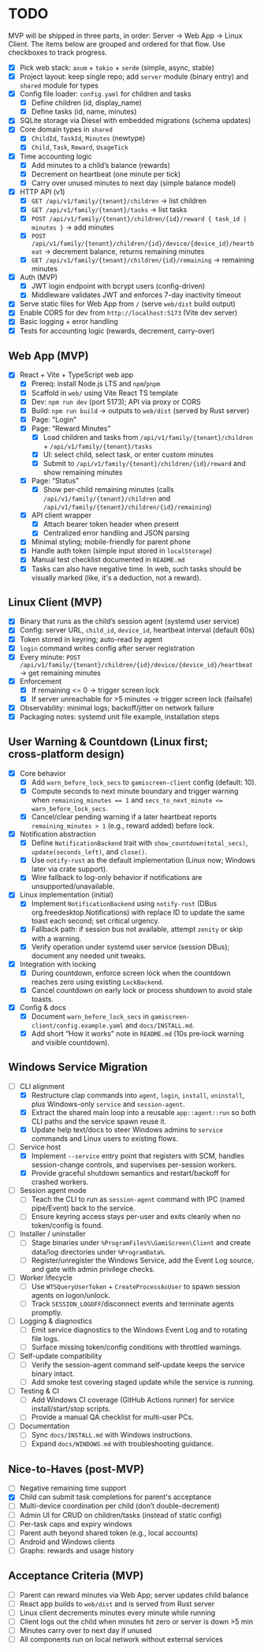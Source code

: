# TODO

MVP will be shipped in three parts, in order: Server → Web App → Linux Client. The items below are grouped and ordered for that flow. Use checkboxes to track progress.

- [x] Pick web stack: `axum` + `tokio` + `serde` (simple, async, stable)
- [x] Project layout: keep single repo; add `server` module (binary entry) and `shared` module for types
- [x] Config file loader: `config.yaml` for children and tasks
  - [x] Define children (id, display_name)
  - [x] Define tasks (id, name, minutes)
- [x] SQLite storage via Diesel with embedded migrations (schema updates)
- [x] Core domain types in `shared`
  - [x] `ChildId`, `TaskId`, `Minutes` (newtype)
  - [x] `Child`, `Task`, `Reward`, `UsageTick`
- [x] Time accounting logic
  - [x] Add minutes to a child’s balance (rewards)
  - [x] Decrement on heartbeat (one minute per tick)
  - [x] Carry over unused minutes to next day (simple balance model)
- [x] HTTP API (v1)
  - [x] `GET /api/v1/family/{tenant}/children` → list children
  - [x] `GET /api/v1/family/{tenant}/tasks` → list tasks
  - [x] `POST /api/v1/family/{tenant}/children/{id}/reward { task_id | minutes }` → add minutes
  - [x] `POST /api/v1/family/{tenant}/children/{id}/device/{device_id}/heartbeat` → decrement balance, returns remaining minutes
  - [x] `GET /api/v1/family/{tenant}/children/{id}/remaining` → remaining minutes
  
- [x] Auth (MVP)
  - [x] JWT login endpoint with bcrypt users (config-driven)
  - [x] Middleware validates JWT and enforces 7-day inactivity timeout
- [x] Serve static files for Web App from `/` (serve `web/dist` build output)
- [x] Enable CORS for dev from `http://localhost:5173` (Vite dev server)
- [x] Basic logging + error handling
- [x] Tests for accounting logic (rewards, decrement, carry-over)

## Web App (MVP)

- [x] React + Vite + TypeScript web app
  - [x] Prereq: install Node.js LTS and `npm`/`pnpm`
  - [x] Scaffold in `web/` using Vite React TS template
  - [x] Dev: `npm run dev` (port 5173); API via proxy or CORS
  - [x] Build: `npm run build` → outputs to `web/dist` (served by Rust server)
  - [x] Page: "Login"
  - [x] Page: “Reward Minutes”
    - [x] Load children and tasks from `/api/v1/family/{tenant}/children` + `/api/v1/family/{tenant}/tasks`
    - [x] UI: select child, select task, or enter custom minutes
    - [x] Submit to `/api/v1/family/{tenant}/children/{id}/reward` and show remaining minutes
  - [x] Page: “Status”
    - [x] Show per-child remaining minutes (calls `/api/v1/family/{tenant}/children` and `/api/v1/family/{tenant}/children/{id}/remaining`)
  - [x] API client wrapper
    - [x] Attach bearer token header when present
    - [x] Centralized error handling and JSON parsing
  - [x] Minimal styling; mobile-friendly for parent phone
  - [x] Handle auth token (simple input stored in `localStorage`)
  - [x] Manual test checklist documented in `README.md`
  - [x] Tasks can also have negative time. In web, such tasks should be visually marked (like, it's a deduction, not a reward).

## Linux Client (MVP)

- [x] Binary that runs as the child’s session agent (systemd user service)
 - [x] Config: server URL, `child_id`, `device_id`, heartbeat interval (default 60s)
 - [x] Token stored in keyring; auto-read by agent
 - [x] `login` command writes config after server registration
- [x] Every minute: `POST /api/v1/family/{tenant}/children/{id}/device/{device_id}/heartbeat` → get remaining minutes
- [x] Enforcement
  - [x] If remaining <= 0 → trigger screen lock
  - [x] If server unreachable for >5 minutes → trigger screen lock (failsafe)
- [x] Observability: minimal logs; backoff/jitter on network failure
- [x] Packaging notes: systemd unit file example, installation steps

## User Warning & Countdown (Linux first; cross‑platform design)

- [x] Core behavior
  - [x] Add `warn_before_lock_secs` to `gamiscreen-client` config (default: 10).
  - [x] Compute seconds to next minute boundary and trigger warning when `remaining_minutes == 1` and `secs_to_next_minute <= warn_before_lock_secs`.
  - [x] Cancel/clear pending warning if a later heartbeat reports `remaining_minutes > 1` (e.g., reward added) before lock.
- [x] Notification abstraction
  - [x] Define `NotificationBackend` trait with `show_countdown(total_secs)`, `update(seconds_left)`, and `close()`.
  - [x] Use `notify-rust` as the default implementation (Linux now; Windows later via crate support).
  - [x] Wire fallback to log-only behavior if notifications are unsupported/unavailable.
- [x] Linux implementation (initial)
  - [x] Implement `NotificationBackend` using `notify-rust` (DBus org.freedesktop.Notifications) with replace ID to update the same toast each second; set critical urgency.
  - [x] Fallback path: if session bus not available, attempt `zenity` or skip with a warning.
  - [x] Verify operation under systemd user service (session DBus); document any needed unit tweaks.
- [x] Integration with locking
  - [x] During countdown, enforce screen lock when the countdown reaches zero using existing `LockBackend`.
  - [x] Cancel countdown on early lock or process shutdown to avoid stale toasts.
- [x] Config & docs
  - [x] Document `warn_before_lock_secs` in `gamiscreen-client/config.example.yaml` and `docs/INSTALL.md`.
  - [x] Add short “How it works” note in `README.md` (10s pre‑lock warning and visible countdown).

## Windows Service Migration

- [ ] CLI alignment
  - [x] Restructure clap commands into `agent`, `login`, `install`, `uninstall`, plus Windows-only `service` and `session-agent`.
  - [x] Extract the shared main loop into a reusable `app::agent::run` so both CLI paths and the service spawn reuse it.
  - [x] Update help text/docs to steer Windows admins to `service` commands and Linux users to existing flows.
- [ ] Service host
  - [x] Implement `--service` entry point that registers with SCM, handles session-change controls, and supervises per-session workers.
  - [x] Provide graceful shutdown semantics and restart/backoff for crashed workers.
- [ ] Session agent mode
  - [ ] Teach the CLI to run as `session-agent` command with IPC (named pipe/Event) back to the service.
  - [ ] Ensure keyring access stays per-user and exits cleanly when no token/config is found.
- [ ] Installer / uninstaller
  - [ ] Stage binaries under `%ProgramFiles%\GamiScreen\Client` and create data/log directories under `%ProgramData%`.
  - [ ] Register/unregister the Windows Service, add the Event Log source, and gate with admin privilege checks.
- [ ] Worker lifecycle
  - [ ] Use `WTSQueryUserToken` + `CreateProcessAsUser` to spawn session agents on logon/unlock.
  - [ ] Track `SESSION_LOGOFF`/disconnect events and terminate agents promptly.
- [ ] Logging & diagnostics
  - [ ] Emit service diagnostics to the Windows Event Log and to rotating file logs.
  - [ ] Surface missing token/config conditions with throttled warnings.
- [ ] Self-update compatibility
  - [ ] Verify the session-agent command self-update keeps the service binary intact.
  - [ ] Add smoke test covering staged update while the service is running.
- [ ] Testing & CI
  - [ ] Add Windows CI coverage (GitHub Actions runner) for service install/start/stop scripts.
  - [ ] Provide a manual QA checklist for multi-user PCs.
- [ ] Documentation
  - [ ] Sync `docs/INSTALL.md` with Windows instructions.
  - [ ] Expand `docs/WINDOWS.md` with troubleshooting guidance.

## Nice-to-Haves (post-MVP)

- [ ] Negative remaining time support
- [x] Child can submit task completions for parent's acceptance
- [ ] Multi-device coordination per child (don’t double-decrement)
- [ ] Admin UI for CRUD on children/tasks (instead of static config)
- [ ] Per-task caps and expiry windows
- [ ] Parent auth beyond shared token (e.g., local accounts)
- [ ] Android and Windows clients
- [ ] Graphs: rewards and usage history

## Acceptance Criteria (MVP)

- [ ] Parent can reward minutes via Web App; server updates child balance
- [ ] React app builds to `web/dist` and is served from Rust server
- [ ] Linux client decrements minutes every minute while running
- [ ] Client logs out the child when minutes hit zero or server is down >5 min
- [ ] Minutes carry over to next day if unused
- [ ] All components run on local network without external services
